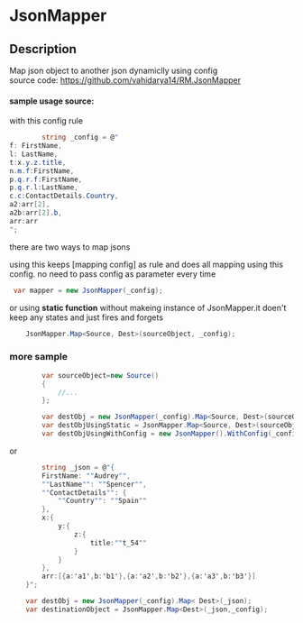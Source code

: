 # JsonMapper 

## Description
Map json object to another json dynamiclly using config  
source code: https://github.com/vahidarya14/RM.JsonMapper

#### sample usage source:
with this config rule
```csharp
        string _config = @"
f: FirstName,
l: LastName,
t:x.y.z.title,
n.m.f:FirstName,
p.q.r.f:FirstName,
p.q.r.l:LastName,
c.c:ContactDetails.Country,
a2:arr[2],
a2b:arr[2].b,
arr:arr
";
```
there are two ways to map jsons

using this keeps [mapping config] as rule and does all  mapping using this config. no need to pass config as parameter every time
```csharp
 var mapper = new JsonMapper(_config);
```
or using **static function** without makeing instance of JsonMapper.it doen't keep any states and just fires and forgets
```csharp
    JsonMapper.Map<Source, Dest>(sourceObject, _config);
```

### more sample
```csharp
        var sourceObject=new Source()
        {
            //...
        };

        var destObj = new JsonMapper(_config).Map<Source, Dest>(sourceObject);
        var destObjUsingStatic = JsonMapper.Map<Source, Dest>(sourceObject, _config);
        var destObjUsingWithConfig = new JsonMapper().WithConfig(_config).Map<Source, Dest>(sourceObject);
```
or
```csharp
        string _json = @"{
        FirstName: ""Audrey"",
        ""LastName"": ""Spencer"",
        ""ContactDetails"": {
            ""Country"": ""Spain""
        },
        x:{
            y:{
                z:{
                    title:""t_54""
                }
            }
        },
        arr:[{a:'a1',b:'b1'},{a:'a2',b:'b2'},{a:'a3',b:'b3'}]
    }";

    var destObj = new JsonMapper(_config).Map< Dest>(_json);
    var destinationObject = JsonMapper.Map<Dest>(_json,_config);
```
